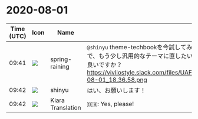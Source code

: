 # 2020-08-01

|Time (UTC)|Icon|Name|Message|
|---|---|---|---|
|09:41|![](https://secure.gravatar.com/avatar/1ac180f0868137292905c311b5fff781.jpg?s=72&d=https%3A%2F%2Fa.slack-edge.com%2Fdf10d%2Fimg%2Favatars%2Fava_0021-72.png)|spring-raining|`@shinyu` theme-techbookを今試してみたのですが、P1の背景色などが作業中のままになっていたので、もう少し汎用的なテーマに直したい気持ちがあります。私の方で修正してpublishしてしまっても良いですか？<br>https://vivliostyle.slack.com/files/UAFGMSJJK/F018TU8KU8G/____________________________2020-08-01_18.36.58.png|
|09:42|![](https://avatars.slack-edge.com/2018-04-27/354445776386_e258f5ed5ba887b08668_72.jpg)|shinyu|はい、お願いします！|
|09:42|![](https://avatars.slack-edge.com/2019-08-21/732685848020_f3f20736795184660348_72.png)|Kiara Translation|🇬🇧: Yes, please!|
